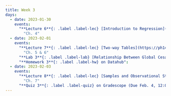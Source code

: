 ```yaml
---
title: Week 3
days:
  - date: 2023-01-30
    events:
      "**Lecture 6**{: .label .label-lec} [Introduction to Regression](https://ph142-ucb.github.io/sp23/src/l06-intro-to-regression.pdf) ([Recording](https://youtu.be/c1A6-tkhN2I))":
        "Ch. 4"
  - date: 2023-02-01
    events:
      "**Lecture 7**{: .label .label-lec} [Two-way Tables](https://ph142-ucb.github.io/sp23/src/l07-two-categorical-vars_edits.pdf) ([Recording](https://youtu.be/7VrrPVyxAu8))":
        "Ch. 5 & 6"
      "**Lab 3**{: .label .label-lab} [Relationship Between Global Cesarean Delivery Rates and GDP](https://publichealth.datahub.berkeley.edu/hub/user-redirect/git-pull?repo=https%3A%2F%2Fgithub.com%2Fph142-ucb%2Fph142-sp23&urlpath=rstudio%2F&branch=main) (Due Feb. 7)":
      "**Homework 3**{: .label .label-hw} on Datahub":
  - date: 2023-02-03
    events:
      "**Lecture 8**{: .label .label-lec} [Samples and Observational Studies](https://ph142-ucb.github.io/sp23/src/l08-samples.pdf)": 
        "Ch. 7"
      "**Quiz 3**{: .label .label-quiz} on Gradescope (Due Feb. 4, 12:00 PM PST)":
---
```

